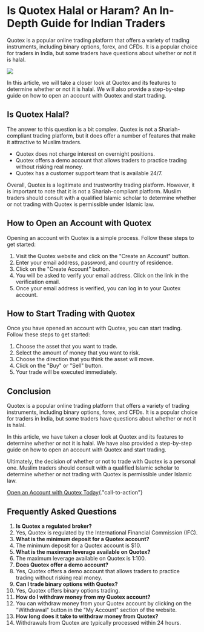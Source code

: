 # Is Quotex Halal or Haram? An In-Depth Guide for Indian Traders

Quotex is a popular online trading platform that offers a variety of
trading instruments, including binary options, forex, and CFDs. It is a
popular choice for traders in India, but some traders have questions
about whether or not it is halal.

[![](https://static.quotex.io/files/4_en/300_250.jpg)](https://traff.sbs/brokerqxlid)

In this article, we will take a closer look at Quotex and its features
to determine whether or not it is halal. We will also provide a
step-by-step guide on how to open an account with Quotex and start
trading.

## Is Quotex Halal?

The answer to this question is a bit complex. Quotex is not a
Shariah-compliant trading platform, but it does offer a number of
features that make it attractive to Muslim traders.

-   Quotex does not charge interest on overnight positions.
-   Quotex offers a demo account that allows traders to practice trading
    without risking real money.
-   Quotex has a customer support team that is available 24/7.

Overall, Quotex is a legitimate and trustworthy trading platform.
However, it is important to note that it is not a Shariah-compliant
platform. Muslim traders should consult with a qualified Islamic scholar
to determine whether or not trading with Quotex is permissible under
Islamic law.

## How to Open an Account with Quotex

Opening an account with Quotex is a simple process. Follow these steps
to get started:

1.  Visit the Quotex website and click on the "Create an Account"
    button.
2.  Enter your email address, password, and country of residence.
3.  Click on the "Create Account" button.
4.  You will be asked to verify your email address. Click on the link in
    the verification email.
5.  Once your email address is verified, you can log in to your Quotex
    account.

## How to Start Trading with Quotex

Once you have opened an account with Quotex, you can start trading.
Follow these steps to get started:

1.  Choose the asset that you want to trade.
2.  Select the amount of money that you want to risk.
3.  Choose the direction that you think the asset will move.
4.  Click on the "Buy" or "Sell" button.
5.  Your trade will be executed immediately.

## Conclusion

Quotex is a popular online trading platform that offers a variety of
trading instruments, including binary options, forex, and CFDs. It is a
popular choice for traders in India, but some traders have questions
about whether or not it is halal.

In this article, we have taken a closer look at Quotex and its features
to determine whether or not it is halal. We have also provided a
step-by-step guide on how to open an account with Quotex and start
trading.

Ultimately, the decision of whether or not to trade with Quotex is a
personal one. Muslim traders should consult with a qualified Islamic
scholar to determine whether or not trading with Quotex is permissible
under Islamic law.

[Open an Account with Quotex
Today](\%22https://traff.sbs/brokerqxsignup\%22){."call-to-action"}

## Frequently Asked Questions

1.  **Is Quotex a regulated broker?**
2.  Yes, Quotex is regulated by the International Financial Commission
    (IFC).
3.  **What is the minimum deposit for a Quotex account?**
4.  The minimum deposit for a Quotex account is \$10.
5.  **What is the maximum leverage available on Quotex?**
6.  The maximum leverage available on Quotex is 1:100.
7.  **Does Quotex offer a demo account?**
8.  Yes, Quotex offers a demo account that allows traders to practice
    trading without risking real money.
9.  **Can I trade binary options with Quotex?**
10. Yes, Quotex offers binary options trading.
11. **How do I withdraw money from my Quotex account?**
12. You can withdraw money from your Quotex account by clicking on the
    "Withdrawal" button in the "My Account" section of the
    website.
13. **How long does it take to withdraw money from Quotex?**
14. Withdrawals from Quotex are typically processed within 24 hours.

